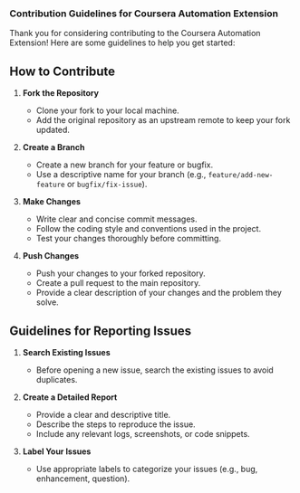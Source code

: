 ### Contribution Guidelines for Coursera Automation Extension

Thank you for considering contributing to the Coursera Automation Extension! Here are some guidelines to help you get started:

## How to Contribute

1. **Fork the Repository**
   - Clone your fork to your local machine.
   - Add the original repository as an upstream remote to keep your fork updated.

2. **Create a Branch**
   - Create a new branch for your feature or bugfix.
   - Use a descriptive name for your branch (e.g., `feature/add-new-feature` or `bugfix/fix-issue`).

3. **Make Changes**
   - Write clear and concise commit messages.
   - Follow the coding style and conventions used in the project.
   - Test your changes thoroughly before committing.

4. **Push Changes**
   - Push your changes to your forked repository.
   - Create a pull request to the main repository.
   - Provide a clear description of your changes and the problem they solve.

## Guidelines for Reporting Issues

1. **Search Existing Issues**
   - Before opening a new issue, search the existing issues to avoid duplicates.

2. **Create a Detailed Report**
   - Provide a clear and descriptive title.
   - Describe the steps to reproduce the issue.
   - Include any relevant logs, screenshots, or code snippets.

3. **Label Your Issues**
   - Use appropriate labels to categorize your issues (e.g., bug, enhancement, question).
